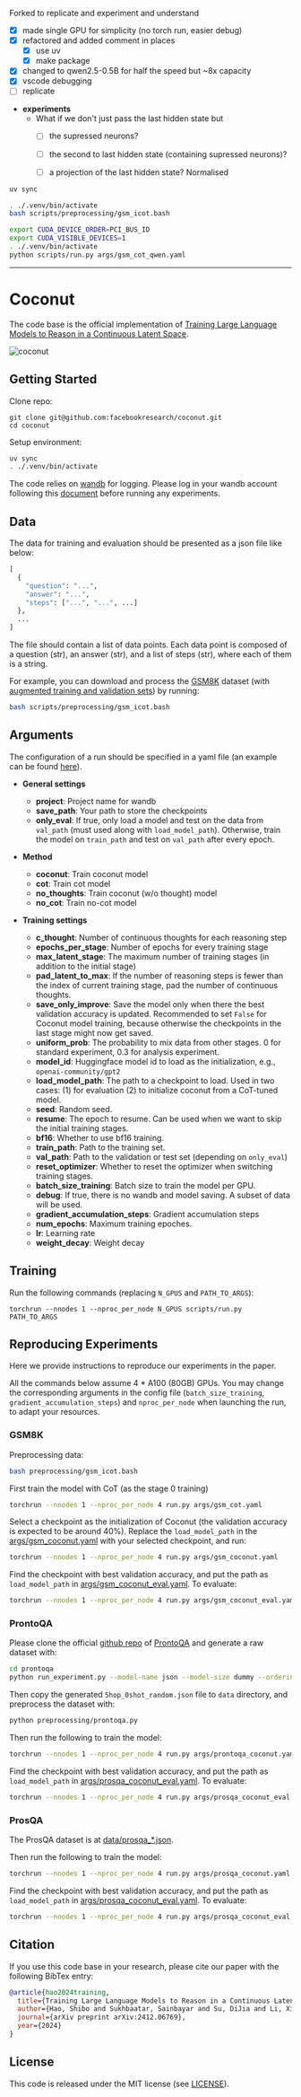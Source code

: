 Forked to replicate and experiment and understand

- [x] made single GPU for simplicity (no torch run, easier debug)
- [x] refactored and added comment in places
  - [x] use uv
  - [x] make package
- [x] changed to qwen2.5-0.5B for half the speed but ~8x capacity
- [x] vscode debugging
- [ ] replicate
- **experiments**
  - What if we don't just pass the last hidden state but
    - [ ] the supressed neurons?
    - [ ] the second to last hidden state (containing supressed neurons)?
    - [ ] a projection of the last hidden state? Normalised


~~~bash
uv sync

. ./.venv/bin/activate
bash scripts/preprocessing/gsm_icot.bash

export CUDA_DEVICE_ORDER=PCI_BUS_ID
export CUDA_VISIBLE_DEVICES=1
. ./.venv/bin/activate
python scripts/run.py args/gsm_cot_qwen.yaml
~~~
----

# Coconut

The code base is the official implementation of [Training Large Language Models to Reason in a Continuous Latent Space](https://arxiv.org/abs/2412.06769).

![coconut](assets/coconut.png)

## Getting Started
Clone repo:
```
git clone git@github.com:facebookresearch/coconut.git
cd coconut
```

Setup environment:
```bash
uv sync
. ./.venv/bin/activate
```

The code relies on [wandb](https://wandb.ai/site/) for logging. Please log in your wandb account following this [document](https://docs.wandb.ai/ref/cli/wandb-login/) before running any experiments.

## Data

The data for training and evaluation should be presented as a json file like below:

```python
[
  {
    "question": "...",
    "answer": "...",
    "steps": ["...", "...", ...]
  },
  ...
]
```

The file should contain a list of data points. Each data point is composed of a question (str), an answer (str), and a list of steps (str), where each of them is a string.

For example, you can download and process the [GSM8K](https://arxiv.org/abs/2110.14168) dataset (with [augmented training and validation sets](https://github.com/da03/Internalize_CoT_Step_by_Step/tree/e06a32ee5e4cd117171daeb4755d2a97ece62761/data/gsm8k)) by running:

```bash
bash scripts/preprocessing/gsm_icot.bash
```

## Arguments

The configuration of a run should be specified in a yaml file (an example can be found [here](args/gsm_coconut.yaml)).

- **General settings**

  - **project**: Project name for wandb
  - **save_path**: Your path to store the checkpoints
  - **only_eval**: If true, only load a model and test on the data from `val_path` (must used along with `load_model_path`). Otherwise, train the model on `train_path` and test on `val_path` after every epoch.

- **Method**
  - **coconut**: Train coconut model
  - **cot**: Train cot model
  - **no_thoughts**: Train coconut (w/o thought) model
  - **no_cot**: Train no-cot model

- **Training settings**

  - **c_thought**: Number of continuous thoughts for each reasoning step
  - **epochs_per_stage**: Number of epochs for every training stage
  - **max_latent_stage**: The maximum number of training stages (in addition to the initial stage)
  - **pad_latent_to_max**: If the number of reasoning steps is fewer than the index of current training stage, pad the number of continuous thoughts.
  - **save_only_improve**: Save the model only when there the best validation accuracy is updated. Recommended to set `False` for Coconut model training, because otherwise the checkpoints in the last stage might now get saved.
  - **uniform_prob**: The probability to mix data from other stages. 0 for standard experiment, 0.3 for analysis experiment.
  - **model_id**: Huggingface model id to load as the initialization, e.g., `openai-community/gpt2`
  - **load_model_path**: The path to a checkpoint to load. Used in two cases: (1) for evaluation (2) to initialize coconut from a CoT-tuned model.
  - **seed**: Random seed.
  - **resume**: The epoch to resume. Can be used when we want to skip the initial training stages.
  - **bf16**: Whether to use bf16 training.
  - **train_path**: Path to the training set.
  - **val_path**: Path to the validation or test set (depending on `only_eval`)
  - **reset_optimizer**: Whether to reset the optimizer when switching training stages.
  - **batch_size_training**: Batch size to train the model per GPU.
  - **debug**: If true, there is no wandb and model saving. A subset of data will be used.
  - **gradient_accumulation_steps**: Gradient accumulation steps
  - **num_epochs**: Maximum training epoches.
  - **lr**: Learning rate
  - **weight_decay**: Weight decay


## Training

Run the following commands (replacing `N_GPUS` and `PATH_TO_ARGS`):

```
torchrun --nnodes 1 --nproc_per_node N_GPUS scripts/run.py PATH_TO_ARGS
```

## Reproducing Experiments

Here we provide instructions to reproduce our experiments in the paper.

All the commands below assume 4 * A100 (80GB) GPUs. You may change the corresponding arguments in the config file (`batch_size_training`, `gradient_accumulation_steps`) and `nproc_per_node` when launching the run, to adapt your resources.


### GSM8K

Preprocessing data:

```bash
bash preprocessing/gsm_icot.bash
```

First train the model with CoT (as the stage 0 training)

```bash
torchrun --nnodes 1 --nproc_per_node 4 run.py args/gsm_cot.yaml
```

Select a checkpoint as the initialization of Coconut (the validation accuracy is expected to be around 40%). Replace the `load_model_path` in the [args/gsm_coconut.yaml](args/gsm_coconut.yaml) with your selected checkpoint, and run:

```bash
torchrun --nnodes 1 --nproc_per_node 4 run.py args/gsm_coconut.yaml
```

Find the checkpoint with best validation accuracy, and put the path as `load_model_path` in [args/gsm_coconut_eval.yaml](args/gsm_coconut_eval.yaml). To evaluate:

```bash
torchrun --nnodes 1 --nproc_per_node 4 run.py args/gsm_coconut_eval.yaml
```

### ProntoQA

Please clone the official [github repo](https://github.com/asaparov/prontoqa/tree/f0145b867b3c106285ec9ea1941a3f6eb7c6162d) of [ProntoQA](https://arxiv.org/pdf/2210.01240) and generate a raw dataset with:

```bash
cd prontoqa
python run_experiment.py --model-name json --model-size dummy --ordering random --num-trials 10000 --few-shot-examples 0 --ontology fictional --min-hops 5 --max-hops 5 --hops-skip 1
```

Then copy the generated `5hop_0shot_random.json` file to `data` directory, and preprocess the dataset with:

```bash
python preprocessing/prontoqa.py
```


Then run the following to train the model:
```bash
torchrun --nnodes 1 --nproc_per_node 4 run.py args/prontoqa_coconut.yaml
```

Find the checkpoint with best validation accuracy, and put the path as `load_model_path` in [args/prosqa_coconut_eval.yaml](args/prosqa_coconut_eval.yaml). To evaluate:

```bash
torchrun --nnodes 1 --nproc_per_node 4 run.py args/prosqa_coconut_eval.yaml
```


### ProsQA

The ProsQA dataset is at [data/prosqa_*.json](data).

Then run the following to train the model:
```bash
torchrun --nnodes 1 --nproc_per_node 4 run.py args/prosqa_coconut.yaml
```

Find the checkpoint with best validation accuracy, and put the path as `load_model_path` in [args/prosqa_coconut_eval.yaml](args/prosqa_coconut_eval.yaml). To evaluate:

```bash
torchrun --nnodes 1 --nproc_per_node 4 run.py args/prosqa_coconut_eval.yaml
```




## Citation
If you use this code base in your research, please cite our paper with the following BibTex entry:
```bibtex
@article{hao2024training,
  title={Training Large Language Models to Reason in a Continuous Latent Space},
  author={Hao, Shibo and Sukhbaatar, Sainbayar and Su, DiJia and Li, Xian and Hu, Zhiting and Weston, Jason and Tian, Yuandong},
  journal={arXiv preprint arXiv:2412.06769},
  year={2024}
}
```

## License
This code is released under the MIT license (see [LICENSE](LICENSE)).
